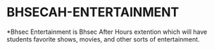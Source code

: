 # BHSECAH-ENTERTAINMENT

*Bhsec Entertainment is Bhsec After Hours extention which will have students favorite shows, movies, and other sorts of entertainment. 
